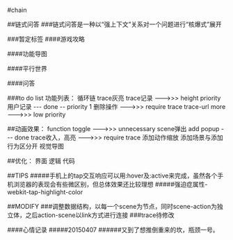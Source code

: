 #chain

##链式问答
###链式问答是一种以“强上下文”关系对一个问题进行“核爆式”展开

###暂定标签
####游戏攻略

####功能导图

####平行世界

####问答


###to do list
功能列表：
循环链
trace灰亮
trace记录 --->>> height priority
用户记录 --- done
-- priority 1 
删除操作
--->>> require trace
trace-url
more --->>> low priority

##动画效果：
function toggle
--->>> unnecessary
scene弹出
 add popup --- done
trace收入，高亮
--->>> require trace
添加动作缩放
添加场景与添加行为区分开
视觉导图

##优化：
界面
逻辑
代码

##TIPS
#####手机上的tap交互响应可以用:hover及:active来完成，虽然各个手机浏览器的表现会有些微区别，但总体效果还比较理想
#####强迫症属性-webkit-tap-highlight-color

##MODIFY
###调整数据结构，以每一个scene为节点，同时scene-action为独立体，之后action-scene以link方式进行连接
###trace待修改

####心情记录
#####20150407
######又到了想推倒重来的坎，瓶颈一号。